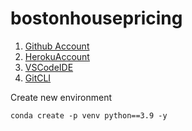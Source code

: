 # bostonhousepricing
1. [Github Account](https://github.com)
2. [HerokuAccount](https://www.heroku.com)
3. [VSCodeIDE](https://code.visualstudio.com/)
4. [GitCLI](https://git-scm.com/book/en/v2/Getting-Started-The-Command-Line)

Create new environment 
```
conda create -p venv python==3.9 -y
```